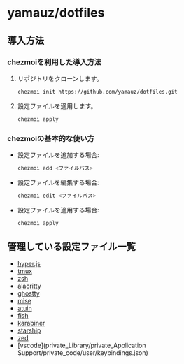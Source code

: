 # yamauz/dotfiles

## 導入方法

### chezmoiを利用した導入方法

1. リポジトリをクローンします。
   ```sh
   chezmoi init https://github.com/yamauz/dotfiles.git
   ```

2. 設定ファイルを適用します。
   ```sh
   chezmoi apply
   ```

### chezmoiの基本的な使い方

- 設定ファイルを追加する場合:
  ```sh
  chezmoi add <ファイルパス>
  ```

- 設定ファイルを編集する場合:
  ```sh
  chezmoi edit <ファイルパス>
  ```

- 設定ファイルを適用する場合:
  ```sh
  chezmoi apply
  ```

## 管理している設定ファイル一覧

- [hyper.js](dot_hyper.js)
- [tmux](dot_tmux.conf)
- [zsh](dot_zshrc)
- [alacritty](private_dot_config/alacritty/alacritty.yml)
- [ghostty](private_dot_config/ghostty/config)
- [mise](private_dot_config/mise/config.toml)
- [atuin](private_dot_config/private_atuin/private_config.toml)
- [fish](private_dot_config/private_fish/config.fish)
- [karabiner](private_dot_config/private_karabiner/private_karabiner.json)
- [starship](private_dot_config/starship.toml)
- [zed](private_dot_config/zed/keymap.json)
- [vscode](private_Library/private_Application Support/private_code/user/keybindings.json)
